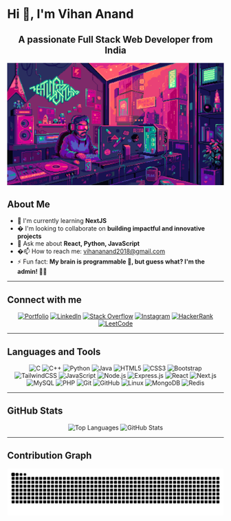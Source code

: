 # Hi 👋, I'm Vihan Anand

<div align="center">

## A passionate Full Stack Web Developer from India

![Demo GIF](img.gif)

</div>

## About Me

- 🌱 I'm currently learning **NextJS**
- � I'm looking to collaborate on **building impactful and innovative projects**
- 💬 Ask me about **React, Python, JavaScript**
- �📫 How to reach me: [vihananand2018@gmail.com](mailto:vihananand2018@gmail.com)
- ⚡ Fun fact: **My brain is programmable 🧠, but guess what? I'm the admin! 👩‍💻**

---

## Connect with me

<div align="center">

[![Portfolio](https://img.shields.io/badge/Portfolio-FF5722?style=for-the-badge&logo=todoist&logoColor=white)](https://personal-portfolio-hazel-five-23.vercel.app/)
[![LinkedIn](https://img.shields.io/badge/LinkedIn-0077B5?style=for-the-badge&logo=linkedin&logoColor=white)](https://linkedin.com/in/vihan-anand-5bb36a282)
[![Stack Overflow](https://img.shields.io/badge/Stack_Overflow-FE7A16?style=for-the-badge&logo=stack-overflow&logoColor=white)](https://stackoverflow.com/users/23030521)
[![Instagram](https://img.shields.io/badge/Instagram-E4405F?style=for-the-badge&logo=instagram&logoColor=white)](https://instagram.com/__._.vihan._._)
[![HackerRank](https://img.shields.io/badge/-Hackerrank-2EC866?style=for-the-badge&logo=HackerRank&logoColor=white)](https://www.hackerrank.com/vihananand2018)
[![LeetCode](https://img.shields.io/badge/LeetCode-000000?style=for-the-badge&logo=LeetCode&logoColor=#d16c06)](https://www.leetcode.com/vihan2004)

</div>

---

## Languages and Tools

<div align="center">

![C](https://img.shields.io/badge/C-00599C?style=for-the-badge&logo=c&logoColor=white)
![C++](https://img.shields.io/badge/C%2B%2B-00599C?style=for-the-badge&logo=c%2B%2B&logoColor=white)
![Python](https://img.shields.io/badge/Python-FFD43B?style=for-the-badge&logo=python&logoColor=darkgreen)
![Java](https://img.shields.io/badge/Java-ED8B00?style=for-the-badge&logo=java&logoColor=white)
![HTML5](https://img.shields.io/badge/HTML5-E34F26?style=for-the-badge&logo=html5&logoColor=white)
![CSS3](https://img.shields.io/badge/CSS3-1572B6?style=for-the-badge&logo=css3&logoColor=white)
![Bootstrap](https://img.shields.io/badge/Bootstrap-563D7C?style=for-the-badge&logo=bootstrap&logoColor=white)
![TailwindCSS](https://img.shields.io/badge/Tailwind_CSS-38B2AC?style=for-the-badge&logo=tailwind-css&logoColor=white)
![JavaScript](https://img.shields.io/badge/JavaScript-323330?style=for-the-badge&logo=javascript&logoColor=F7DF1E)
![Node.js](https://img.shields.io/badge/Node.js-339933?style=for-the-badge&logo=nodedotjs&logoColor=white)
![Express.js](https://img.shields.io/badge/Express.js-000000?style=for-the-badge&logo=express&logoColor=white)
![React](https://img.shields.io/badge/React-20232A?style=for-the-badge&logo=react&logoColor=61DAFB)
![Next.js](https://img.shields.io/badge/Next.js-000000?style=for-the-badge&logo=nextdotjs&logoColor=white)
![MySQL](https://img.shields.io/badge/MySQL-005C84?style=for-the-badge&logo=mysql&logoColor=white)
![PHP](https://img.shields.io/badge/PHP-777BB4?style=for-the-badge&logo=php&logoColor=white)
![Git](https://img.shields.io/badge/GIT-E44C30?style=for-the-badge&logo=git&logoColor=white)
![GitHub](https://img.shields.io/badge/GitHub-100000?style=for-the-badge&logo=github&logoColor=white)
![Linux](https://img.shields.io/badge/Linux-FCC624?style=for-the-badge&logo=linux&logoColor=black)
![MongoDB](https://img.shields.io/badge/MongoDB-47A248?style=for-the-badge&logo=mongodb&logoColor=white)
![Redis](https://img.shields.io/badge/Redis-FF0000?style=for-the-badge&logo=redis&logoColor=white)

</div>

---

## GitHub Stats

<div align="center">

<img src="https://github-readme-stats.vercel.app/api/top-langs?username=Vihananand&show_icons=true&locale=en&layout=compact&theme=dracula&card_width=445&langs_count=8" height="200" alt="Top Languages" />
<img src="https://github-readme-stats.vercel.app/api?username=Vihananand&show_icons=true&locale=en&theme=dracula&hide_border=false" height="200" alt="GitHub Stats" />

</div>

---

## Contribution Graph

<div align="center">

![Snake animation](https://raw.githubusercontent.com/Vihananand/Vihananand/output/snake.svg)

</div>
